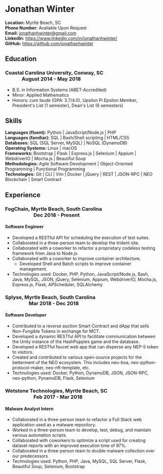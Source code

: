 # Jonathan Winter

**Location:** Myrtle Beach, SC  
**Phone Number:** Available Upon Request  
**Email:** jonathanhwinter@gmail.com    
**LinkedIn:** <https://www.linkedin.com/in/jonathanhwinter/>    
**GitHub:** <https://github.com/jonathanhwinter>    

## Education
### Coastal Carolina University, Conway, SC&nbsp; &nbsp; &nbsp; &nbsp; &nbsp; &nbsp; &nbsp; &nbsp;&nbsp; &nbsp; &nbsp; &nbsp; &nbsp; &nbsp; &nbsp; &nbsp; &nbsp; &nbsp; &nbsp; &nbsp; &nbsp; &nbsp; &nbsp; &nbsp; &nbsp; &nbsp; &nbsp; &nbsp; &nbsp; &nbsp; &nbsp; August 2014 - May 2018
* B.S. in Information Systems (ABET-Accredited) 
* Minor: Applied Mathematics
* Honors: *cum laude* (GPA: 3.7/4.0), Upsilon Pi Epsilon Member, President's List (1 semester), Dean's List (6 semesters)

## Skills
**Languages (fluent):** Python | JavaScript/Node.js | PHP <br />
**Languages (familiar):** SQL | Bash/Shell scripting | HTML/CSS <br />
**Databases:** SQL (SQL Server, MySQL) | NoSQL (DynamoDB) <br />
**Operating Systems:** Linux | macOS <br />
**Frameworks:** Bootstrap | Flask | Express.js | Selenium | Appium | WebdriverIO | Mocha.js | Beautiful Soup <br />
**Methodologies:** Agile Software Development | Object-Oriented Programming | Functional Programming <br />
**Technologies:** Git | CLI | Vim | Docker | jQuery | REST | JSON-RPC | NEO Blockchain | Smart Contract <br />

## Experience
### FogChain, Myrtle Beach, South Carolina &nbsp; &nbsp; &nbsp; &nbsp; &nbsp; &nbsp; &nbsp; &nbsp; &nbsp; &nbsp; &nbsp; &nbsp; &nbsp; &nbsp; &nbsp; &nbsp; &nbsp; &nbsp; &nbsp; &nbsp; &nbsp; &nbsp; &nbsp; &nbsp; &nbsp; &nbsp; &nbsp; &nbsp; &nbsp; &nbsp; &nbsp; &nbsp; &nbsp; &nbsp; &nbsp; &nbsp; Dec 2018 - Present
#### Software Engineer
* Developed a RESTful API for scheduling the execution of test suites.
* Collaborated in a three-person team to develop the trident site.
* Collaborated with a coworker to refactor a proprietary codeless testing framework from Java to Node.js.
* Collaborated with a coworker to improve container architecture.
  * Developed Shell and Batch scripts to improve container management.
* Technologies used: Docker, PHP, Python, JavaScript/Node.js, Bash, Java, MySQL, JSON, jQuery, Selenium, Appium, WebdriverIO, Mocha.js, Express.js, Flask, APScheduler, SQLAlchemy

### Splyse, Myrtle Beach, South Carolina &nbsp; &nbsp; &nbsp; &nbsp; &nbsp; &nbsp; &nbsp; &nbsp; &nbsp; &nbsp; &nbsp; &nbsp; &nbsp; &nbsp; &nbsp; &nbsp; &nbsp; &nbsp; &nbsp; &nbsp; &nbsp; &nbsp; &nbsp; &nbsp; &nbsp; &nbsp; &nbsp; &nbsp; &nbsp; &nbsp; &nbsp; &nbsp; &nbsp; &nbsp; &nbsp; &nbsp; Mar 2018 - Dec 2018
#### Software Developer
* Contributed to a reverse auction Smart Contract and dApp that sells Non-Fungible Tokens in exchange for MCT.
* Developed a dynamic RESTful API to facilitate communication between the Unity instance of the HashPuppies game and the database.
* Developed a RESTful faucet web app that can disperse any NEP-5 token to visitors.
* Created and contributed to various open-source projects for the betterment of the NEO ecosystem. This includes neo-boa, neo-python-protocol-maker, neo-nft-template, etc.
* Technologies used: Docker, Python, DynamoDB, JSON, JSON-RPC, neo-python, PynamoDB, Flask, Selenium

### Wetstone Technologies, Myrtle Beach, SC &nbsp; &nbsp; &nbsp; &nbsp; &nbsp; &nbsp; &nbsp; &nbsp; &nbsp; &nbsp; &nbsp; &nbsp; &nbsp; &nbsp; &nbsp; &nbsp; &nbsp; &nbsp; &nbsp; &nbsp; &nbsp; &nbsp; &nbsp; &nbsp; &nbsp; &nbsp; &nbsp; &nbsp; &nbsp; &nbsp; &nbsp; &nbsp; &nbsp; Feb 2017 - Mar 2018
#### Malware Analyst Intern
* Collaborated in a three-person team to refactor a Full Stack web application used as a malware repository.
* Worked in a three-person team to develop, test, debug, and maintain various automation scripts.
* Collaborated with coworkers to optimize a script used for creating dataset reports with an improved execution time of 97%. 
* Collaborated in a three-person team to double malware collection over our predecessors
* Technologies used: Python, PHP, Java, MySQL, SQL Server, Flask, Beautiful Soup, Selenium, Bootstrap
